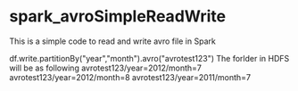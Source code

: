 # spark_avroSimpleReadWrite
This is a simple code to read and write avro file in Spark

df.write.partitionBy("year","month").avro("avrotest123")
The forlder in HDFS will be as following
avrotest123/year=2012/month=7
avrotest123/year=2012/month=8
avrotest123/year=2011/month=7
